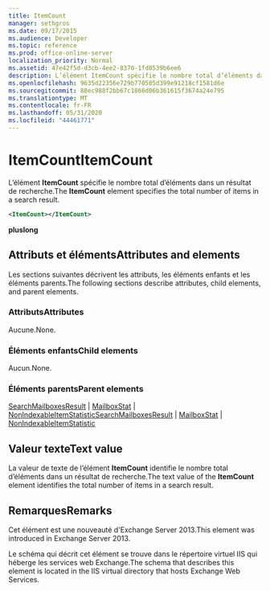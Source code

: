 ```yaml
---
title: ItemCount
manager: sethgros
ms.date: 09/17/2015
ms.audience: Developer
ms.topic: reference
ms.prod: office-online-server
localization_priority: Normal
ms.assetid: 47e42f5d-d3cb-4ee2-8370-1fd0539b6ee6
description: L’élément ItemCount spécifie le nombre total d’éléments dans un résultat de recherche.
ms.openlocfilehash: 9635d22356e729b770505d399e91218cf1581d6e
ms.sourcegitcommit: 88ec988f2bb67c1866d06b361615f3674a24e795
ms.translationtype: MT
ms.contentlocale: fr-FR
ms.lasthandoff: 05/31/2020
ms.locfileid: "44461771"
---
```

# <a name="itemcount"></a><span data-ttu-id="f4595-103">ItemCount</span><span class="sxs-lookup"><span data-stu-id="f4595-103">ItemCount</span></span>

<span data-ttu-id="f4595-104">L’élément **ItemCount** spécifie le nombre total d’éléments dans un résultat de recherche.</span><span class="sxs-lookup"><span data-stu-id="f4595-104">The **ItemCount** element specifies the total number of items in a search result.</span></span> 
  
```XML
<ItemCount></ItemCount>
```

 <span data-ttu-id="f4595-105">**plus**</span><span class="sxs-lookup"><span data-stu-id="f4595-105">**long**</span></span>
## <a name="attributes-and-elements"></a><span data-ttu-id="f4595-106">Attributs et éléments</span><span class="sxs-lookup"><span data-stu-id="f4595-106">Attributes and elements</span></span>

<span data-ttu-id="f4595-107">Les sections suivantes décrivent les attributs, les éléments enfants et les éléments parents.</span><span class="sxs-lookup"><span data-stu-id="f4595-107">The following sections describe attributes, child elements, and parent elements.</span></span>
  
### <a name="attributes"></a><span data-ttu-id="f4595-108">Attributs</span><span class="sxs-lookup"><span data-stu-id="f4595-108">Attributes</span></span>

<span data-ttu-id="f4595-109">Aucune.</span><span class="sxs-lookup"><span data-stu-id="f4595-109">None.</span></span>
  
### <a name="child-elements"></a><span data-ttu-id="f4595-110">Éléments enfants</span><span class="sxs-lookup"><span data-stu-id="f4595-110">Child elements</span></span>

<span data-ttu-id="f4595-111">Aucun.</span><span class="sxs-lookup"><span data-stu-id="f4595-111">None.</span></span>
  
### <a name="parent-elements"></a><span data-ttu-id="f4595-112">Éléments parents</span><span class="sxs-lookup"><span data-stu-id="f4595-112">Parent elements</span></span>

<span data-ttu-id="f4595-113">[SearchMailboxesResult](searchmailboxesresult.md)  |  [MailboxStat](mailboxstat.md)  |  [NonIndexableItemStatistic](nonindexableitemstatistic.md)</span><span class="sxs-lookup"><span data-stu-id="f4595-113">[SearchMailboxesResult](searchmailboxesresult.md) | [MailboxStat](mailboxstat.md) | [NonIndexableItemStatistic](nonindexableitemstatistic.md)</span></span>
  
## <a name="text-value"></a><span data-ttu-id="f4595-114">Valeur texte</span><span class="sxs-lookup"><span data-stu-id="f4595-114">Text value</span></span>

<span data-ttu-id="f4595-115">La valeur de texte de l’élément **ItemCount** identifie le nombre total d’éléments dans un résultat de recherche.</span><span class="sxs-lookup"><span data-stu-id="f4595-115">The text value of the **ItemCount** element identifies the total number of items in a search result.</span></span> 
  
## <a name="remarks"></a><span data-ttu-id="f4595-116">Remarques</span><span class="sxs-lookup"><span data-stu-id="f4595-116">Remarks</span></span>

<span data-ttu-id="f4595-117">Cet élément est une nouveauté d'Exchange Server 2013.</span><span class="sxs-lookup"><span data-stu-id="f4595-117">This element was introduced in Exchange Server 2013.</span></span>
  
<span data-ttu-id="f4595-118">Le schéma qui décrit cet élément se trouve dans le répertoire virtuel IIS qui héberge les services web Exchange.</span><span class="sxs-lookup"><span data-stu-id="f4595-118">The schema that describes this element is located in the IIS virtual directory that hosts Exchange Web Services.</span></span>
  

